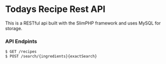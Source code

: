 # Todays Recipe Rest API

This is a RESTful api built with the SlimPHP framework and uses MySQL for storage.

### API Endpints
```sh
$ GET /recipes
$ POST /search/{ingredients}{exactSearch}
```
